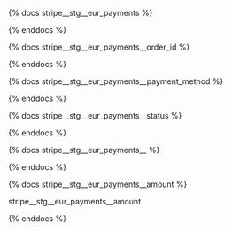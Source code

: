 {% docs stripe__stg__eur_payments %}



{% enddocs %}

{% docs stripe__stg__eur_payments__order_id %}



{% enddocs %}

{% docs stripe__stg__eur_payments__payment_method %}



{% enddocs %}

{% docs stripe__stg__eur_payments__status %}



{% enddocs %}

{% docs stripe__stg__eur_payments__ %}



{% enddocs %}

{% docs stripe__stg__eur_payments__amount %}

stripe__stg__eur_payments__amount

{% enddocs %}